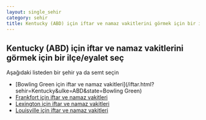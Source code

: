 ```yaml
---
layout: single_sehir
category: sehir
title: Kentucky (ABD) için iftar ve namaz vakitlerini görmek için bir ilçe/eyalet seç
---
```



## Kentucky (ABD) için iftar ve namaz vakitlerini görmek için bir ilçe/eyalet seç

Aşağıdaki listeden bir şehir ya da semt seçin


* [Bowling Green için iftar ve namaz vakitleri](/iftar.html?sehir=Kentucky&ulke=ABD&state=Bowling Green)
* [Frankfort için iftar ve namaz vakitleri](/iftar.html?sehir=Kentucky&ulke=ABD&state=Frankfort)
* [Lexington için iftar ve namaz vakitleri](/iftar.html?sehir=Kentucky&ulke=ABD&state=Lexington)
* [Louisville için iftar ve namaz vakitleri](/iftar.html?sehir=Kentucky&ulke=ABD&state=Louisville)
